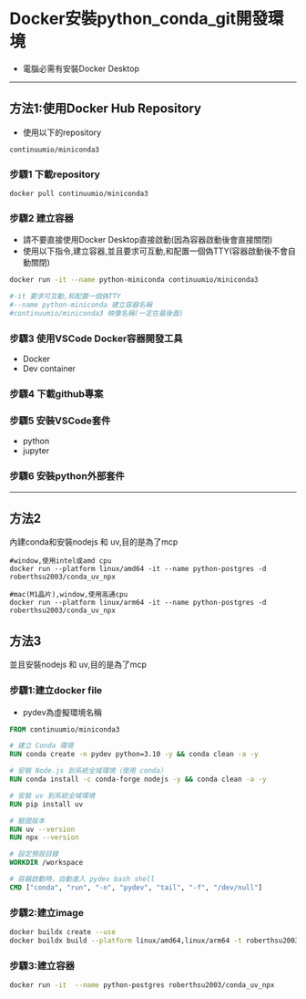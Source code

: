 # Docker安裝python_conda_git開發環境
- 電腦必需有安裝Docker Desktop

---

## 方法1:使用Docker Hub Repository
- 使用以下的repository

`continuumio/miniconda3`

### 步驟1 **下載repository**

```
docker pull continuumio/miniconda3
```

### 步驟2 **建立容器**
- 請不要直接使用Docker Desktop直接啟動(因為容器啟動後會直接關閉)
- 使用以下指令,建立容器,並且要求可互動,和配置一個偽TTY(容器啟動後不會自動關閉)

```bash
docker run -it --name python-miniconda continuumio/miniconda3

#-it 要求可互動,和配置一個偽TTY
#--name python-miniconda 建立容器名稱
#continuumio/miniconda3 映像名稱(一定在最後面)
```

### 步驟3 **使用VSCode Docker容器開發工具**
- Docker
- Dev container
### 步驟4 **下載github專案**
### 步驟5 **安裝VSCode套件**
- python
- jupyter
### 步驟6 **安裝python外部套件**

---
## 方法2
內建conda和安裝nodejs 和 uv,目的是為了mcp

```
#window,使用intel或amd cpu
docker run --platform linux/amd64 -it --name python-postgres -d roberthsu2003/conda_uv_npx

#mac(M1晶片),window,使用高通cpu
docker run --platform linux/arm64 -it --name python-postgres -d roberthsu2003/conda_uv_npx
```

## 方法3

並且安裝nodejs 和 uv,目的是為了mcp

### 步驟1:建立docker file

- pydev為虛擬環境名稱

```dockerfile
FROM continuumio/miniconda3

# 建立 Conda 環境
RUN conda create -n pydev python=3.10 -y && conda clean -a -y

# 安裝 Node.js 到系統全域環境（使用 conda）
RUN conda install -c conda-forge nodejs -y && conda clean -a -y

# 安裝 uv 到系統全域環境
RUN pip install uv

# 驗證版本
RUN uv --version
RUN npx --version

# 設定預設目錄
WORKDIR /workspace

# 容器啟動時，自動進入 pydev bash shell
CMD ["conda", "run", "-n", "pydev", "tail", "-f", "/dev/null"]
```

### 步驟2:建立image

```bash
docker buildx create --use
docker buildx build --platform linux/amd64,linux/arm64 -t roberthsu2003/conda_uv_npx --push .
```


### 步驟3:建立容器

```bash
docker run -it  --name python-postgres roberthsu2003/conda_uv_npx
```







